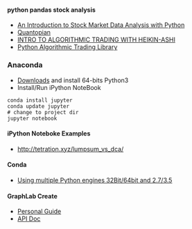 #### python pandas stock analysis
* [An Introduction to Stock Market Data Analysis with Python](https://ntguardian.wordpress.com/2016/09/19/introduction-stock-market-data-python-1/)
* [Quantopian](https://www.quantopian.com/home)
* [INTRO TO ALGORITHMIC TRADING WITH HEIKIN-ASHI](https://quantiacs.com/Blog/Intro-to-Algorithmic-Trading-with-Heikin-Ashi.aspx)
* [Python Algorithmic Trading Library](http://gbeced.github.io/pyalgotrade/)

### Anaconda
* [Downloads](https://www.continuum.io/downloads) and install 64-bits Python3
* Install/Run iPython NoteBook
```
conda install jupyter
conda update jupyter
# change to project dir
jupyter notebook
```
#### iPython Noteboke Examples
* http://tetration.xyz/lumpsum_vs_dca/

#### Conda
* [Using multiple Python engines 32Bit/64bit and 2.7/3.5](http://stackoverflow.com/questions/33709391/using-multiple-python-engines-32bit-64bit-and-2-7-3-5)

#### GraphLab Create
* [Personal Guide]( https://turi.com/download/install-graphlab-create.html?email=time2036%40gmail.com&key=0360-B08B-4F11-BC43-60C5-4A1E-AB71-8BF4&utm_medium=email&utm_source=transactional&utm_campaign=beta_registration_confirmation)
* [API Doc](https://turi.com/products/create/docs/)
